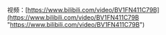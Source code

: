视频：[https://www.bilibili.com/video/BV1FN411C79B](https://www.bilibili.com/video/BV1FN411C79B "https://www.bilibili.com/video/BV1FN411C79B")